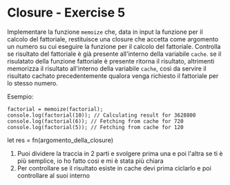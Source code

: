 # Closure - Exercise 5
Implementare la funzione `memoize` che, data in input la funzione per il calcolo del fattoriale, restituisce una closure che accetta come argomento un numero su cui eseguire la funzione per il calcolo del fattoriale.
 Controlla se risultato  del fattoriale è già presente all'interno della variabile `cache`.
 se il risulatato della funzione fattoriale è presente ritorna il risultato, 
 altrimenti memorizza il risultato all'interno della variabile `cache`,
 così da servire il risultato cachato precedentemente qualora venga richiesto il fattoriale per lo stesso numero.

Esempio:
```
factorial = memoize(factorial);
console.log(factorial(10)); // Calculating result for 3628800
console.log(factorial(6)); // Fetching from cache for 720
console.log(factorial(5)); // Fetching from cache for 120
```


let res = fn(argomento_della_closure)
1) Puoi dividere la traccia in 2 parti e svolgere prima una e poi l'altra se ti è più semplice, io ho fatto cosi e mi è stata più chiara
2) Per controllare se il risultato esiste in cache devi prima ciclarlo e poi controllare al suoi interno